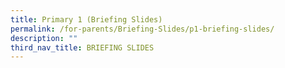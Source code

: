 ```yaml
---
title: Primary 1 (Briefing Slides)
permalink: /for-parents/Briefing-Slides/p1-briefing-slides/
description: ""
third_nav_title: BRIEFING SLIDES
---
```


